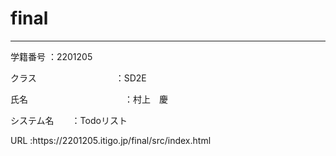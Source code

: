 # final
<hr>
<p>学籍番号  ：2201205</p>
<p>クラス　　　　　　　　　：SD2E</p>
<p>氏名　　　　　　　　　　　：村上　慶</p>
<p>システム名　　：Todoリスト</p>
<p>URL      :https://2201205.itigo.jp/final/src/index.html</p>
